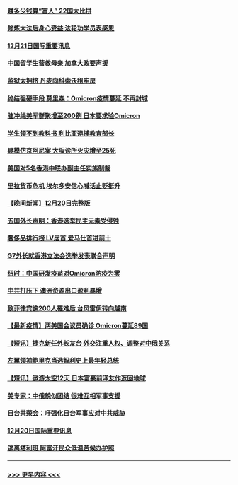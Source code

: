 #### [赚多少钱算“富人” 22国大比拼](../pages/prog202/a103299649.md?t=12220100) 
#### [修炼大法后身心受益 法轮功学员表感恩](../pages/prog202/a103299627.md?t=12220100) 
#### [12月21日国际重要讯息](../pages/prog202/a103299615.md?t=12220100) 
#### [中国留学生营救母亲 加拿大政要声援](../pages/prog202/a103299586.md?t=12220100) 
#### [监狱太拥挤 丹麦向科索沃租牢房](../pages/prog202/a103299559.md?t=12220100) 
#### [终结强硬手段 莫里森：Omicron疫情蔓延 不再封城](../pages/prog202/a103299544.md?t=12220100) 
#### [驻冲绳美军群聚增至200例 日本要求验Omicron](../pages/prog202/a103299491.md?t=12220100) 
#### [学生领不到教科书 利比亚逮捕教育部长](../pages/prog202/a103299470.md?t=12220100) 
#### [疑模仿京阿尼案 大阪诊所火灾增至25死](../pages/prog202/a103299468.md?t=12220100) 
#### [美国对5名香港中联办副主任实施制裁](../pages/prog202/a103299454.md?t=12220100) 
#### [里拉货币危机 埃尔多安信心喊话止贬挺升](../pages/prog202/a103299370.md?t=12220100) 
#### [【晚间新闻】12月20日完整版](../pages/prog202/a103299321.md?t=12220100) 
#### [五国外长声明：香港选举民主元素受侵蚀](../pages/prog202/a103299276.md?t=12220100) 
#### [奢侈品排行榜 LV居首 爱马仕首进前十](../pages/prog202/a103299082.md?t=12220100) 
#### [G7外长就香港立法会选举发表联合声明](../pages/prog202/a103298942.md?t=12220100) 
#### [纽时：中国研发疫苗对Omicron防疫为零](../pages/prog202/a103298932.md?t=12220100) 
#### [中共打压下 澳洲资源出口盈利暴增](../pages/prog202/a103298828.md?t=12220100) 
#### [致菲律宾逾200人罹难后 台风雷伊转向越南](../pages/prog202/a103298752.md?t=12220100) 
#### [【最新疫情】两美国会议员确诊 Omicron蔓延89国](../pages/prog202/a103298743.md?t=12220100) 
#### [【短讯】捷克新任外长友台 外交注重人权、调整对中俄关系](../pages/prog202/a103298725.md?t=12220100) 
#### [左翼领袖鲍里克当选智利史上最年轻总统](../pages/prog202/a103298712.md?t=12220100) 
#### [【短讯】遨游太空12天 日本富豪前泽友作返回地球](../pages/prog202/a103298699.md?t=12220100) 
#### [美专家：中俄貌似团结 很难互相军事支援](../pages/prog202/a103298607.md?t=12220100) 
#### [日台共荣会：吁强化日台军事应对中共威胁](../pages/prog202/a103298656.md?t=12220100) 
#### [12月20日国际重要讯息](../pages/prog202/a103298506.md?t=12220100) 
#### [逃离塔利班 阿富汗民众低温苦候办护照](../pages/prog202/a103298370.md?t=12220100) 

----
#### [ >>> 更早内容 <<< ](../indexes/prog202-earlier.md)
